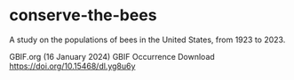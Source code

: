 # conserve-the-bees
A study on the populations of bees in the United States, from 1923 to 2023.

GBIF.org (16 January 2024) GBIF Occurrence Download  https://doi.org/10.15468/dl.yg8u6y
